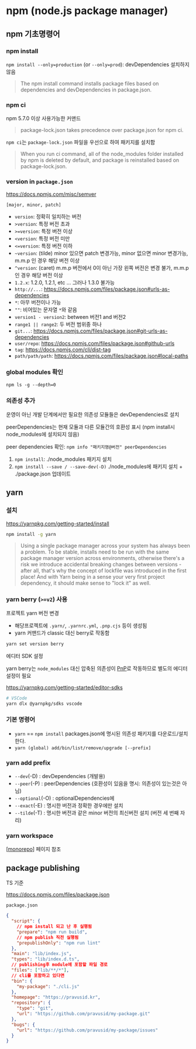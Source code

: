 # npm (node.js package manager)

## npm 기초명령어

### npm install

`npm install --only=production` (or `--only=prod`): devDependencies 설치하지 않음

> The npm install command installs package files based on dependencies and devDependencies in package.json.

### npm ci

npm 5.7.0 이상 사용가능한 커맨드

> package-lock.json takes precedence over package.json for npm ci.

`npm ci`는 `package-lock.json` 파일을 우선으로 하여 패키지를 설치함

> When you run ci command, all of the node_modules folder installed by npm is deleted by default, and package is reinstalled based on package-lock.json.

### version in `package.json`

<https://docs.npmjs.com/misc/semver>

`[major, minor, patch]`

- `version`: 정확히 일치하는 버전
- `>version`: 특정 버전 초과
- `>=version`: 특정 버전 이상
- `<version`: 특정 버전 미만
- `<=version`: 특정 버전 이하
- `~version`: (tilde) minor 있으면 patch 변경가능, minor 없으면 minor 변경가능, m.m.p 인 경우 해당 버전 이상
- `^version`: (caret) m.m.p 버전에서 0이 아닌 가장 왼쪽 버전은 변경 불가, m.m.p 인 경우 해당 버전 이상
- `1.2.x`: 1.2.0, 1.2.1, etc ... 그러나 1.3.0 불가능
- `http://...`: <https://docs.npmjs.com/files/package.json#urls-as-dependencies>
- `*`: 아무 버전이나 가능
- `""`: 비어있는 문자열 `*`와 같음
- `version1 - version2`: between 버전1 and 버전2
- `range1 || range2`: 두 버전 범위중 하나
- `git...`: <https://docs.npmjs.com/files/package.json#git-urls-as-dependencies>
- `user/repo`: <https://docs.npmjs.com/files/package.json#github-urls>
- `tag`: <https://docs.npmjs.com/cli/dist-tag>
- `path/path/path`: <https://docs.npmjs.com/files/package.json#local-paths>

### global modules 확인

`npm ls -g --depth=0`

### 의존성 추가

운영이 아닌 개발 단계에서만 필요한 의존성 모듈들은 devDependencies로 설치

peerDependencies는 현재 모듈과 다른 모듈간의 호환성 표시 (npm install시 node_modules에 설치되지 않음)

peer dependencies 확인: `npm info "패키지명@버전" peerDependencies`

1. `npm install`: ./node_modules 패키지 설치
2. `npm install --save / --save-dev(-D)` ./node_modules에 패키지 설치 + ./package.json 업데이트

## yarn

### 설치

<https://yarnpkg.com/getting-started/install>

```sh
npm install -g yarn
```

> Using a single package manager across your system has always been a problem.
> To be stable, installs need to be run with the same package manager version across environments,
> otherwise there's a risk we introduce accidental breaking changes between versions - after all,
> that's why the concept of lockfile was introduced in the first place!
> And with Yarn being in a sense your very first project dependency,
> it should make sense to "lock it" as well.

### yarn berry (`>=v2`) 사용

프로젝트 yarn 버전 변경

- 해당프로젝트에 `.yarn/`, `.yarnrc.yml`, `.pnp.cjs` 등이 생성됨
- yarn 커맨드가 classic 대신 berry로 작동함

```sh
yarn set version berry
```

에디터 SDK 설정

yarn berry는 `node_modules` 대신 압축된 의존성이 [PnP](https://yarnpkg.com/features/pnp)로 작동하므로 별도의 에디터 설정이 필요

<https://yarnpkg.com/getting-started/editor-sdks>

```sh
# VSCode
yarn dlx @yarnpkg/sdks vscode
```

### 기본 명령어

- `yarn` == `npm install` packages.json에 명시된 의존성 패키지를 다운로드/설치 한다.
- `yarn (global) add/bin/list/remove/upgrade [--prefix]`

### yarn add prefix

- `--dev`(-D) : devDependencies (개발용)
- `--peer`(-P) : peerDependencies (호환성이 있음을 명시: 의존성이 있는것은 아님)
- `--optional`(-O) : optionalDependencies에
- `--exact`(-E) : 명시한 버전과 정확한 경우에만 설치
- `--tilde`(-T) : 명시한 버전과 같은 minor 버전의 최신버전 설치 (버전 세 번째 자리)

### yarn workspace

[[monorepo]] 페이지 참조

## package publishing

TS 기준

<https://docs.npmjs.com/files/package.json>

`package.json`

```json
{
  "script": {
    // npm install 되고 난 후 실행됨
    "prepare": "npm run build",
    // npm publish 직전 실행됨
    "prepublishOnly": "npm run lint"
  },
  "main": "lib/index.js",
  "types": "lib/index.d.ts",
  // publishing후 module에 포함할 파일 경로
  "files": ["lib/**/*"],
  // cli를 포함하고 있다면
  "bin": {
    "my-package": "./cli.js"
  },
  "homepage": "https://pravusid.kr",
  "repository": {
    "type": "git",
    "url": "https://github.com/pravusid/my-package.git"
  },
  "bugs": {
    "url": "https://github.com/pravusid/my-package/issues"
  }
}
```

[//begin]: # "Autogenerated link references for markdown compatibility"
[monorepo]: monorepo "Mono Repository"
[//end]: # "Autogenerated link references"
